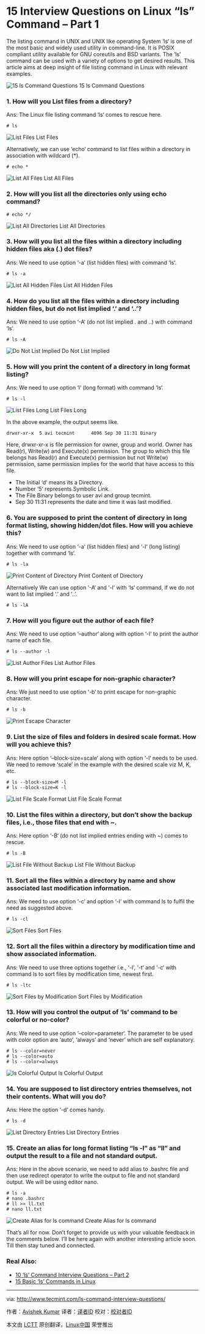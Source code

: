 15 Interview Questions on Linux “ls” Command – Part 1
================================================================================
The listing command in UNIX and UNIX like operating System ‘ls‘ is one of the most basic and widely used utility in command-line. It is POSIX compliant utility available for GNU coreutils and BSD variants. The ‘ls’ command can be used with a variety of options to get desired results. This article aims at deep insight of file listing command in Linux with relevant examples.

![15 ls Command Questions](http://www.tecmint.com/wp-content/uploads/2014/09/ls-Command-Questions.png)
15 ls Command Questions

### 1. How will you List files from a directory? ###

Ans: The Linux file listing command ‘ls‘ comes to rescue here.

    # ls

![List Files](http://www.tecmint.com/wp-content/uploads/2014/09/list-files.gif)
List Files

Alternatively, we can use ‘echo‘ command to list files within a directory in association with wildcard (*).

    # echo *

![List All Files](http://www.tecmint.com/wp-content/uploads/2014/09/list-all-files.gif)
List All Files

### 2. How will you list all the directories only using echo command? ###

    # echo */

![List All Directories](http://www.tecmint.com/wp-content/uploads/2014/09/list-all-directories.gif)
List All Directories

### 3. How will you list all the files within a directory including hidden files aka (.) dot files? ###

Ans: We need to use option ‘-a‘ (list hidden files) with command ‘ls‘.

    # ls -a

![List All Hidden Files](http://www.tecmint.com/wp-content/uploads/2014/09/list-all-hidden-files.gif)
List All Hidden Files

### 4. How do you list all the files within a directory including hidden files, but do not list implied ‘.’ and ‘..’? ###

Ans: We need to use option ‘-A‘ (do not list implied . and ..) with command ‘ls‘.

    # ls -A

![Do Not List Implied](http://www.tecmint.com/wp-content/uploads/2014/09/Do-not-list-Implied.gif)
Do Not List Implied

### 5. How will you print the content of a directory in long format listing? ###

Ans: We need to use option ‘l‘ (long format) with command ‘ls‘.

    # ls -l

![List Files Long](http://www.tecmint.com/wp-content/uploads/2014/09/list-files-long.gif)
List Files Long

In the above example, the output seems like.

    drwxr-xr-x  5 avi tecmint      4096 Sep 30 11:31 Binary

Here, drwxr-xr-x is file permission for owner, group and world. Owner has Read(r), Write(w) and Execute(x) permission. The group to which this file belongs has Read(r) and Execute(x) permission but not Write(w) permission, same permission implies for the world that have access to this file.

- The Initial ‘d‘ means its a Directory.
- Number ‘5‘ represents Symbolic Link.
- The File Binary belongs to user avi and group tecmint.
- Sep 30 11:31 represents the date and time it was last modified.

### 6. You are supposed to print the content of directory in long format listing, showing hidden/dot files. How will you achieve this? ###

Ans: We need to use option ‘-a‘ (list hidden files) and ‘-l‘ (long listing) together with command ‘ls‘.

    # ls -la

![Print Content of Directory](http://www.tecmint.com/wp-content/uploads/2014/09/Print-Content-of-Directory.gif)
Print Content of Directory

Alternatively We can use option ‘-A‘ and ‘-l‘ with ‘ls‘ command, if we do not want to list implied ‘.’ and ‘..’.

    # ls -lA

### 7. How will you figure out the author of each file? ###

Ans: We need to use option ‘–author‘ along with option ‘-l‘ to print the author name of each file.

    # ls --author -l

![List Author Files](http://www.tecmint.com/wp-content/uploads/2014/09/List-Author-Files.gif)
List Author Files

### 8. How will you print escape for non-graphic character? ###

Ans: We just need to use option ‘-b‘ to print escape for non-graphic character.

    # ls -b

![Print Escape Character](http://www.tecmint.com/wp-content/uploads/2014/09/Print-Escape-Character.gif)

### 9. List the size of files and folders in desired scale format. How will you achieve this? ###

Ans: Here option ‘–block-size=scale‘ along with option ‘-l‘ needs to be used. We need to remove ‘scale’ in the example with the desired scale viz M, K, etc.

    # ls --block-size=M -l
    # ls --block-size=K -l

![List File Scale Format](http://www.tecmint.com/wp-content/uploads/2014/09/List-File-Scale-Format.gif)
List File Scale Format

### 10. List the files within a directory, but don’t show the backup files, i.e., those files that end with ~. ###

Ans: Here option ‘-B‘ (do not list implied entries ending with ~) comes to rescue.

    # ls -B

![List File Without Backup](http://www.tecmint.com/wp-content/uploads/2014/09/List-File-Without-Backup.gif)
List File Without Backup

### 11. Sort all the files within a directory by name and show associated last modification information. ###

Ans: We need to use option ‘-c‘ and option ‘-l‘ with command ls to fulfil the need as suggested above.

    # ls -cl

![Sort Files](http://www.tecmint.com/wp-content/uploads/2014/09/Sort-Files.gif)
Sort Files

### 12. Sort all the files within a directory by modification time and show associated information. ###

Ans: We need to use three options together i.e., ‘-l‘, ‘-t‘ and ‘-c‘ with command ls to sort files by modification time, newest first.

    # ls -ltc

![Sort Files by Modification](http://www.tecmint.com/wp-content/uploads/2014/09/Sort-Files-by-Modification.gif)
Sort Files by Modification

### 13. How will you control the output of ‘ls’ command to be colorful or no-color? ###

Ans: We need to use option ‘–color=parameter‘. The parameter to be used with color option are ‘auto’, ‘always’ and ‘never’ which are self explanatory.

    # ls --color=never
    # ls --color=auto
    # ls --color=always

![ls Colorful Output](http://www.tecmint.com/wp-content/uploads/2014/09/ls-colorful-output.gif)
ls Colorful Output

### 14. You are supposed to list directory entries themselves, not their contents. What will you do? ###

Ans: Here the option ‘-d‘ comes handy.

    # ls -d

![List Directory Entries](http://www.tecmint.com/wp-content/uploads/2014/09/List-Directory-Entries.gif)
List Directory Entries

### 15. Create an alias for long format listing “ls -l” as “ll” and output the result to a file and not standard output. ###

Ans: Here in the above scenario, we need to add alias to .bashrc file and then use redirect operator to write the output to file and not standard output. We will be using editor nano.

    # ls -a
    # nano .bashrc
    # ll >> ll.txt
    # nano ll.txt

![Create Alias for ls command](http://www.tecmint.com/wp-content/uploads/2014/09/Create-ls-Alias.gif)
Create Alias for ls command

That’s all for now. Don’t forget to provide us with your valuable feedback in the comments below. I’ll be here again with another interesting article soon. Till then stay tuned and connected.

### Real Also: ###

- [10 ‘ls’ Command Interview Questions – Part 2][1]
- [15 Basic ‘ls’ Commands in Linux][2]

--------------------------------------------------------------------------------

via: http://www.tecmint.com/ls-command-interview-questions/

作者：[Avishek Kumar][a]
译者：[译者ID](https://github.com/译者ID)
校对：[校对者ID](https://github.com/校对者ID)

本文由 [LCTT](https://github.com/LCTT/TranslateProject) 原创翻译，[Linux中国](http://linux.cn/) 荣誉推出

[a]:http://www.tecmint.com/author/avishek/
[1]:http://www.tecmint.com/ls-interview-questions/
[2]:http://www.tecmint.com/15-basic-ls-command-examples-in-linux/